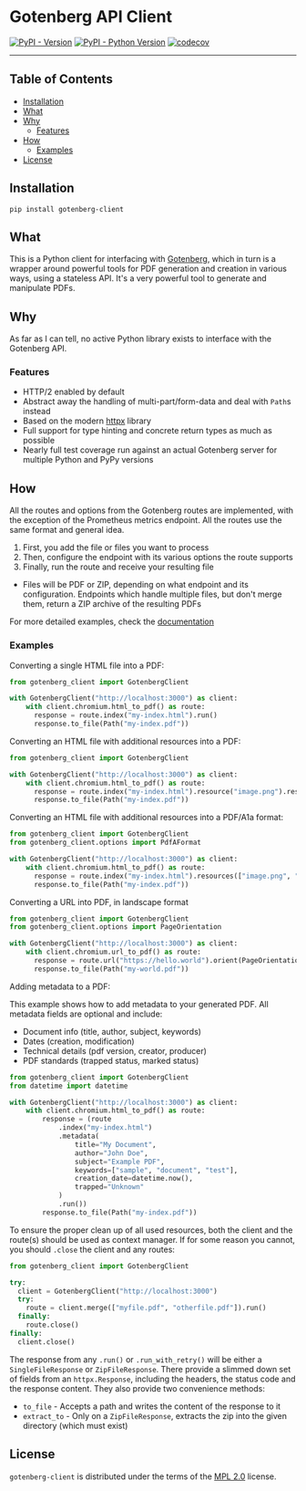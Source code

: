 # Gotenberg API Client

[![PyPI - Version](https://img.shields.io/pypi/v/gotenberg-client.svg)](https://pypi.org/project/gotenberg-client)
[![PyPI - Python Version](https://img.shields.io/pypi/pyversions/gotenberg-client.svg)](https://pypi.org/project/gotenberg-client)
[![codecov](https://codecov.io/gh/stumpylog/gotenberg-client/graph/badge.svg?token=PH25G91Q6J)](https://codecov.io/gh/stumpylog/gotenberg-client)

---

## Table of Contents

- [Installation](#installation)
- [What](#what)
- [Why](#why)
  - [Features](#features)
- [How](#how)
  - [Examples](#examples)
- [License](#license)

## Installation

```console
pip install gotenberg-client
```

## What

This is a Python client for interfacing with [Gotenberg](https://gotenberg.dev/), which in turn is a wrapper around
powerful tools for PDF generation and creation in various ways, using a stateless API. It's a very powerful tool
to generate and manipulate PDFs.

## Why

As far as I can tell, no active Python library exists to interface with the Gotenberg API.

### Features

- HTTP/2 enabled by default
- Abstract away the handling of multi-part/form-data and deal with `Path`s instead
- Based on the modern [httpx](https://github.com/encode/httpx) library
- Full support for type hinting and concrete return types as much as possible
- Nearly full test coverage run against an actual Gotenberg server for multiple Python and PyPy versions

## How

All the routes and options from the Gotenberg routes are implemented, with the exception of the Prometheus metrics
endpoint. All the routes use the same format and general idea.

1. First, you add the file or files you want to process
1. Then, configure the endpoint with its various options the route supports
1. Finally, run the route and receive your resulting file

- Files will be PDF or ZIP, depending on what endpoint and its configuration. Endpoints which handle
  multiple files, but don't merge them, return a ZIP archive of the resulting PDFs

For more detailed examples, check the [documentation](https://stumpylog.github.io/gotenberg-client/latest/)

### Examples

Converting a single HTML file into a PDF:

```python
from gotenberg_client import GotenbergClient

with GotenbergClient("http://localhost:3000") as client:
    with client.chromium.html_to_pdf() as route:
      response = route.index("my-index.html").run()
      response.to_file(Path("my-index.pdf"))
```

Converting an HTML file with additional resources into a PDF:

```python
from gotenberg_client import GotenbergClient

with GotenbergClient("http://localhost:3000") as client:
    with client.chromium.html_to_pdf() as route:
      response = route.index("my-index.html").resource("image.png").resource("style.css").run()
      response.to_file(Path("my-index.pdf"))
```

Converting an HTML file with additional resources into a PDF/A1a format:

```python
from gotenberg_client import GotenbergClient
from gotenberg_client.options import PdfAFormat

with GotenbergClient("http://localhost:3000") as client:
    with client.chromium.html_to_pdf() as route:
      response = route.index("my-index.html").resources(["image.png", "style.css"]).pdf_format(PdfAFormat.A2b).run()
      response.to_file(Path("my-index.pdf"))
```

Converting a URL into PDF, in landscape format

```python
from gotenberg_client import GotenbergClient
from gotenberg_client.options import PageOrientation

with GotenbergClient("http://localhost:3000") as client:
    with client.chromium.url_to_pdf() as route:
      response = route.url("https://hello.world").orient(PageOrientation.Landscape).run()
      response.to_file(Path("my-world.pdf"))
```

Adding metadata to a PDF:

This example shows how to add metadata to your generated PDF. All metadata fields are optional and include:
- Document info (title, author, subject, keywords)
- Dates (creation, modification)
- Technical details (pdf version, creator, producer)
- PDF standards (trapped status, marked status)

```python
from gotenberg_client import GotenbergClient
from datetime import datetime

with GotenbergClient("http://localhost:3000") as client:
    with client.chromium.html_to_pdf() as route:
        response = (route
            .index("my-index.html")
            .metadata(
                title="My Document",
                author="John Doe",
                subject="Example PDF",
                keywords=["sample", "document", "test"],
                creation_date=datetime.now(),
                trapped="Unknown"
            )
            .run())
        response.to_file(Path("my-index.pdf"))
```

To ensure the proper clean up of all used resources, both the client and the route(s) should be
used as context manager. If for some reason you cannot, you should `.close` the client and any
routes:

```python
from gotenberg_client import GotenbergClient

try:
  client = GotenbergClient("http://localhost:3000")
  try:
    route = client.merge(["myfile.pdf", "otherfile.pdf"]).run()
  finally:
    route.close()
finally:
  client.close()
```

The response from any `.run()` or `.run_with_retry()` will be either a `SingleFileResponse` or `ZipFileResponse`.
There provide a slimmed down set of fields from an `httpx.Response`, including the headers, the status code and
the response content. They also provide two convenience methods:

- `to_file` - Accepts a path and writes the content of the response to it
- `extract_to` - Only on a `ZipFileResponse`, extracts the zip into the given directory (which must exist)

## License

`gotenberg-client` is distributed under the terms of the [MPL 2.0](https://spdx.org/licenses/MPL-2.0.html) license.
